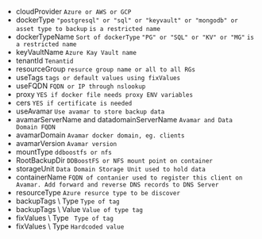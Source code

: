 - cloudProvider
``` Azure or AWS or GCP ```
- dockerType
``` "postgresql" or "sql" or "keyvault" or "mongodb" or asset type to backup ```
``` is a restricted name ```
- dockerTypeName
``` Sort of dockerType ```
``` "PG" or "SQL" or "KV" or "MG" ```
``` is a restricted name ```
- keyVaultName
``` Azure Kay Vault name ```
- tenantId
``` Tenantid ```
- resourceGroup
``` resurce group name or all to all RGs ```
- useTags
``` tags or default values using fixValues ```
- useFQDN
``` FQDN or IP through nslookup ```
- proxy
``` YES if docker file needs proxy ENV variables ```
- cers
``` YES if certificate is needed ```
- useAvamar
``` Use avamar to store backup data ```
- avamarServerName and datadomainServerName
``` Avamar and Data Domain FQDN ```
- avamarDomain
``` Avamar docker domain, eg. clients ```
- avamarVersion
``` Avamar version ```
- mountType
``` ddboostfs or nfs ```
- RootBackupDir
``` DDBoostFS or NFS mount point on container ```
- storageUnit
``` Data Domain Storage Unit used to hold data ```
- containerName
``` FQDN of contanier used to register this client on Avamar. Add forward and reverse DNS records to DNS Server ```
- resourceType
``` Azure resurce type to be discover ```
- backupTags \ Type
``` Type of tag ```
- backupTags \ Value
``` Value of type tag ```
- fixValues \ Type
``` Type of tag```
- fixValues \ Type
``` Hardcoded value ```

